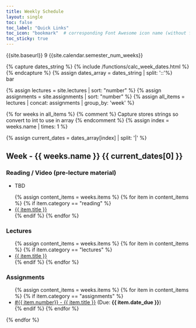 ```yaml
---
title: Weekly Schedule
layout: single
toc: false
toc_label: "Quick Links"
toc_icon: "bookmark"  # corresponding Font Awesome icon name (without fa prefix)
toc_sticky: true
---
```

{{site.baseurl}}
9
{{site.calendar.semester_num_weeks}}


{% capture dates_string %}
  {% include /functions/calc_week_dates.html %}
{% endcapture %}
{% assign dates_array = dates_string | split: '::'%}	
bar

{% assign lectures = site.lectures | sort: "number" %}
{% assign assignments = site.assignments | sort: "number" %}
{% assign all_items = lectures | concat: assignments | group_by: 'week'  %}

{% for weeks in all_items %}
{% comment %}
  Capture stores strings so convert to int to use in array
{% endcomment %}
{% assign index = weeks.name | times: 1 %} 

{% assign current_dates = dates_array[index] | split: '|' %}

<h2 id="week_{{ weeks.name }}">Week - {{ weeks.name }} {{ current_dates[0] }}
<a class="header-link" href="#week_{{ weeks.name }}" title="Permalink"><!-- <i class="fa fa-link"></i> --></a></h2>
<div class="weekly_schedule_content_area">
    <h3 class="no_toc weekly_schedule_content_label">Reading / Video (pre-lecture material)</h3>
    <ul><li class="weekly_schedule_content_item">TBD</li></ul>
    <ul>
      {% assign content_items = weeks.items %}
      {% for item in content_items %}
        {% if item.category == "reading" %}
          <li class="weekly_schedule_content_item">
            <a href="{{ site.baseurl }}{{ item.url }}">{{ item.title }}</a>
          </li>
        {% endif %}
      {% endfor %}
    </ul>
  </div>
  <div class="weekly_schedule_content_area">
    <h3 class="no_toc weekly_schedule_content_label">Lectures</h3>
    <ul>
      {% assign content_items = weeks.items %}
      {% for item in content_items %}
        {% if item.category == "lectures" %}
          <li class="weekly_schedule_content_item">
            <a href="{{ site.baseurl }}{{ item.url }}">{{ item.title }}</a>
          </li>
        {% endif %}
      {% endfor %}
    </ul>
  </div>
  <div class="weekly_schedule_content_area">
    <h3 class="no_toc weekly_schedule_content_label">Assignments</h3>
    <ul>
      {% assign content_items = weeks.items %}
      {% for item in content_items %}
        {% if item.category == "assignments" %}
          <li class="weekly_schedule_content_item">
            <a href="{{ site.baseurl }}{{ item.url }}">#{{ item.number}} - {{ item.title }}</a> 
          (Due: <b>{{ item.date_due }}</b>)
          </li>    
        {% endif %}
      {% endfor %}
    </ul>
  </div>
{% endfor %}
